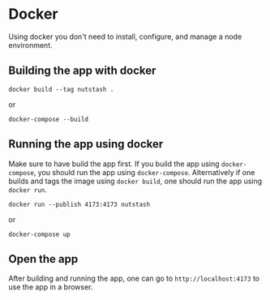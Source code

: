 # Docker

Using docker you don't need to install, configure, and manage a node environment.

## Building the app with docker

```shell
docker build --tag nutstash .
```

or

```shell
docker-compose --build
```

## Running the app using docker

Make sure to have build the app first. If you build the app using `docker-compose`, you should run the app using `docker-compose`. Alternatively if one builds and tags the image using `docker build`, one should run the app using `docker run`.

```shell
docker run --publish 4173:4173 nutstash
```

or

```shell
docker-compose up
```

## Open the app

After building and running the app, one can go to `http://localhost:4173` to use the app in a browser.
